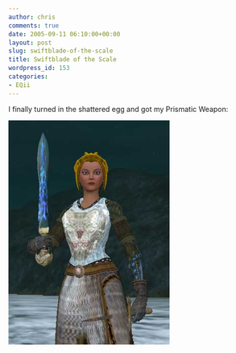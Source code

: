 ```yaml
---
author: chris
comments: true
date: 2005-09-11 06:10:00+00:00
layout: post
slug: swiftblade-of-the-scale
title: Swiftblade of the Scale
wordpress_id: 153
categories:
- EQii
---
```


I finally turned in the shattered egg and got my Prismatic Weapon:

![](/images/Swiftblade.jpg)

